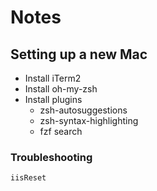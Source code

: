 # Notes

## Setting up a new Mac 
- Install iTerm2
- Install oh-my-zsh
- Install plugins
  - zsh-autosuggestions
  - zsh-syntax-highlighting
  - fzf search 

### Troubleshooting 

`iisReset`
